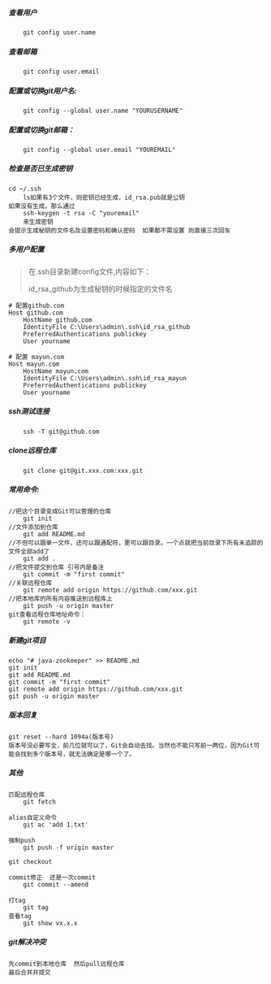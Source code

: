 
##### 查看用户
```
	git config user.name
```

##### 查看邮箱

```
	git config user.email
```

##### 配置或切换git用户名: 

```
	git config --global user.name "YOURUSERNAME"
```

##### 配置或切换git邮箱： 

```
	git config --global user.email "YOUREMAIL"
```

##### 检查是否已生成密钥 

```
cd ~/.ssh
	ls如果有3个文件，则密钥已经生成，id_rsa.pub就是公钥
如果没有生成，那么通过
	ssh-keygen -t rsa -C "youremail"
	来生成密钥
会提示生成秘钥的文件名及设置密码和确认密码  如果都不需设置 则直接三次回车
```

##### 多用户配置

> 在.ssh目录新建config文件,内容如下：
>
> id_rsa_github为生成秘钥的时候指定的文件名

```
# 配置github.com
Host github.com
    HostName github.com
    IdentityFile C:\Users\admin\.ssh\id_rsa_github
    PreferredAuthentications publickey
    User yourname
    
# 配置 mayun.com
Host mayun.com
    HostName mayun.com
    IdentityFile C:\Users\admin\.ssh\id_rsa_mayun
    PreferredAuthentications publickey
    User yourname
```

##### ssh测试连接

```
	ssh -T git@github.com
```

##### clone远程仓库

```
	git clone git@git.xxx.com:xxx.git
```

##### 常用命令:

```
//把这个目录变成Git可以管理的仓库
	git init 
//文件添加到仓库
	git add README.md 
//不但可以跟单一文件，还可以跟通配符，更可以跟目录。一个点就把当前目录下所有未追踪的文件全部add了 
	git add . 
//把文件提交到仓库 引号内是备注
	git commit -m "first commit" 
//关联远程仓库
	git remote add origin https://github.com/xxx.git
//把本地库的所有内容推送到远程库上
	git push -u origin master
git查看远程仓库地址命令：
	git remote -v
```

##### 新建git项目

```
echo "# java-zookeeper" >> README.md
git init
git add README.md
git commit -m "first commit"
git remote add origin https://github.com/xxx.git
git push -u origin master
```

##### 版本回复

```
git reset --hard 1094a(版本号)
版本号没必要写全，前几位就可以了，Git会自动去找。当然也不能只写前一两位，因为Git可能会找到多个版本号，就无法确定是哪一个了。
```

##### 其他

```
匹配远程仓库
	git fetch

alias自定义命令
	git ac 'add 1.txt'

强制push
	git push -f origin master

git checkout

commit修正  还是一次commit
	git commit --amend

打tag
	git tag
查看tag
	git show vx.x.x
```

#####  git解决冲突 

```
先commit到本地仓库  然后pull远程仓库
最后合并并提交
```


